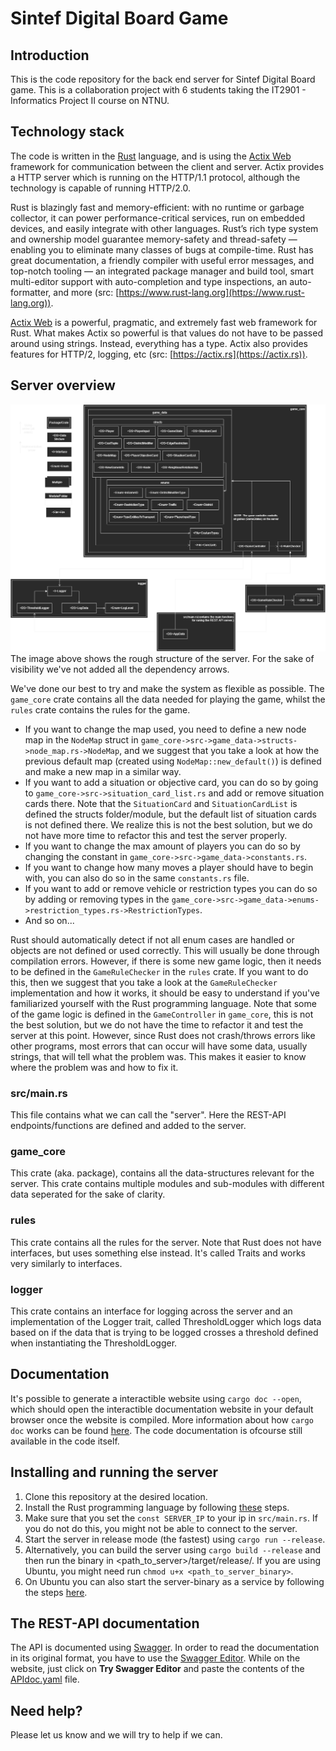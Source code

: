 # Sintef Digital Board Game

## Introduction

This is the code repository for the back end server for Sintef Digital Board game. This is a collaboration project with 6 students taking the IT2901 - Informatics Project II course on NTNU.

## Technology stack

The code is written in the [Rust](https://www.rust-lang.org) language, and is using the [Actix Web](https://actix.rs) framework for communication between the client and server. Actix provides a HTTP server which is running on the HTTP/1.1 protocol, although the technology is capable of running HTTP/2.0.

Rust is blazingly fast and memory-efficient: with no runtime or garbage collector, it can power performance-critical services, run on embedded devices, and easily integrate with other languages.
Rust’s rich type system and ownership model guarantee memory-safety and thread-safety — enabling you to eliminate many classes of bugs at compile-time.
Rust has great documentation, a friendly compiler with useful error messages, and top-notch tooling — an integrated package manager and build tool, smart multi-editor support with auto-completion and type inspections, an auto-formatter, and more (src: [https://www.rust-lang.org](https://www.rust-lang.org)).

[Actix Web](https://actix.rs) is a powerful, pragmatic, and extremely fast web framework for Rust. What makes Actix so powerful is that values do not have to be passed around using strings. Instead, everything has a type. Actix also provides features for HTTP/2, logging, etc (src: [https://actix.rs](https://actix.rs)).

## Server overview

![Server structure](./Structure.png)
The image above shows the rough structure of the server. For the sake of visibility we've not added all the dependency arrows.

We've done our best to try and make the system as flexible as possible. The `game_core` crate contains all the data needed for playing the game, whilst the `rules` crate contains the rules for the game.

- If you want to change the map used, you need to define a new node map in the `NodeMap` struct in `game_core->src->game_data->structs->node_map.rs->NodeMap`, and we suggest that you take a look at how the previous default map (created using `NodeMap::new_default()`) is defined and make a new map in a similar way.
- If you want to add a situation or objective card, you can do so by going to `game_core->src->situation_card_list.rs` and add or remove situation cards there. Note that the `SituationCard` and `SituationCardList` is defined the structs folder/module, but the default list of situation cards is not defined there. We realize this is not the best solution, but we do not have more time to refactor this and test the server properly.
- If you want to change the max amount of players you can do so by changing the constant in `game_core->src->game_data->constants.rs`.
- If you want to change how many moves a player should have to begin with, you can also do so in the same `constants.rs` file.
- If you want to add or remove vehicle or restriction types you can do so by adding or removing types in the `game_core->src->game_data->enums->restriction_types.rs->RestrictionTypes`.
- And so on...

Rust should automatically detect if not all enum cases are handled or objects are not defined or used correctly. This will usually be done through compilation errors. However, if there is some new game logic, then it needs to be defined in the `GameRuleChecker` in the `rules` crate. If you want to do this, then we suggest that you take a look at the `GameRuleChecker` implementation and how it works, it should be easy to understand if you've familiarized yourself with the Rust programming language. Note that some of the game logic is defined in the `GameController` in `game_core`, this is not the best solution, but we do not have the time to refactor it and test the server at this point. However, since Rust does not crash/throws errors like other programs, most errors that can occur will have some data, usually strings, that will tell what the problem was. This makes it easier to know where the problem was and how to fix it.

### src/main.rs

This file contains what we can call the "server". Here the REST-API endpoints/functions are defined and added to the server.

### game_core

This crate (aka. package), contains all the data-structures relevant for the server. This crate contains multiple modules and sub-modules with different data seperated for the sake of clarity.

### rules

This crate contains all the rules for the server. Note that Rust does not have interfaces, but uses something else instead. It's called Traits and works very similarly to interfaces.

### logger

This crate contains an interface for logging across the server and an implementation of the Logger trait, called ThresholdLogger which logs data based on if the data that is trying to be logged crosses a threshold defined when instantiating the ThresholdLogger.

## Documentation
It's possible to generate a interactible website using `cargo doc --open`, which should open the interactible documentation website in your default browser once the website is compiled. More information about how `cargo doc` works can be found [here](https://doc.rust-lang.org/cargo/commands/cargo-doc.html). The code documentation is ofcourse still available in the code itself.

## Installing and running the server

1. Clone this repository at the desired location.
2. Install the Rust programming language by following [these](https://www.rust-lang.org/learn/get-started) steps.
3. Make sure that you set the `const SERVER_IP` to your ip in `src/main.rs`. If you do not do this, you might not be able to connect to the server.
4. Start the server in release mode (the fastest) using `cargo run --release`.
5. Alternatively, you can build the server using `cargo build --release` and then run the binary in <path_to_server>/target/release/. If you are using Ubuntu, you might need run `chmod u+x <path_to_server_binary>`.
6. On Ubuntu you can also start the server-binary as a service by following the steps [here](https://askubuntu.com/a/1314957).

## The REST-API documentation

The API is documented using [Swagger](https://swagger.io). In order to read the documentation in its original format, you have to use the [Swagger Editor](https://swagger.io/tools/swagger-editor/). While on the website, just click on **Try Swagger Editor** and paste the contents of the [APIdoc.yaml](APIdoc.yaml) file.

## Need help?

Please let us know and we will try to help if we can.
